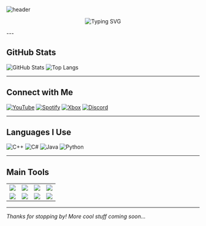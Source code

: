 ![header](https://capsule-render.vercel.app/api?type=waving&color=gradient&height=200&section=header&text=RVIS%20inc.&fontSize=40&fontAlign=center)

<!-- Animated Header -->
<p align="center">
  <img src="https://readme-typing-svg.demolab.com?font=Fira+Code&size=24&pause=1000&center=true&vCenter=true&width=650&lines=Hi%2C+I'm+rikgdi+%7C+RVIS+inc.;I+code+in+C%2B%2B%2C+C%23%2C+Java+Python;Minecraft+modding+is+my+thing;I+love+making+computer+viruses+and+malware;I+also+love+computer+science;Welcome+to+my+GitHub!" alt="Typing SVG" />
</p>
---

## GitHub Stats

![GitHub Stats](https://github-readme-stats.vercel.app/api?username=rikgdi&show_icons=true&theme=radical)
![Top Langs](https://github-readme-stats.vercel.app/api/top-langs/?username=rikgdi&layout=compact&theme=radical)

---

## Connect with Me

[![YouTube](https://img.shields.io/badge/YOUTUBE-red?style=for-the-badge&logo=youtube)](https://www.youtube.com/@RVISinc)
[![Spotify](https://img.shields.io/badge/Spotify-1DB954?style=for-the-badge&logo=spotify&logoColor=white)]()
[![Xbox](https://img.shields.io/badge/Xbox-107C10?style=for-the-badge&logo=xbox&logoColor=white)]()
[![Discord](https://img.shields.io/badge/DISCORD-RVIS%20inc.-5865F2?style=for-the-badge&logo=discord&logoColor=white)]()

---

## Languages I Use

![C++](https://img.shields.io/badge/C++-00599C?style=for-the-badge&logo=c%2B%2B&logoColor=white)
![C#](https://img.shields.io/badge/C%23-239120?style=for-the-badge&logo=c-sharp&logoColor=white)
![Java](https://img.shields.io/badge/Java-ED8B00?style=for-the-badge&logo=java&logoColor=white)
![Python](https://img.shields.io/badge/Python-3776AB?style=for-the-badge&logo=python&logoColor=white)

---

## Main Tools

<table>
  <tr>
    <td><img src="https://img.shields.io/badge/Visual%20Studio%202022-5C2D91?style=for-the-badge&logo=visualstudio&logoColor=white"/></td>
    <td><img src="https://img.shields.io/badge/VS%20Code-007ACC?style=for-the-badge&logo=visual-studio-code&logoColor=white"/></td>
    <td><img src="https://img.shields.io/badge/IntelliJ-000000?style=for-the-badge&logo=intellijidea&logoColor=white"/></td>
    <td><img src="https://img.shields.io/badge/Notepad++-90E59A?style=for-the-badge&logo=notepadplusplus&logoColor=black"/></td>
  </tr>
  <tr>
    <td><img src="https://img.shields.io/badge/GitHub-grey?style=for-the-badge&logo=github&logoColor=white"/></td>
    <td><img src="https://img.shields.io/badge/Windows-0078D6?style=for-the-badge&logo=windows&logoColor=white"/></td>
    <td><img src="https://img.shields.io/badge/Windows%20Terminal-000000?style=for-the-badge&logo=windowsterminal&logoColor=white"/></td>
    <td><img src="https://img.shields.io/badge/PowerShell-5391FE?style=for-the-badge&logo=powershell&logoColor=white"/></td>
  </tr>
</table>

---

*Thanks for stopping by! More cool stuff coming soon...*
